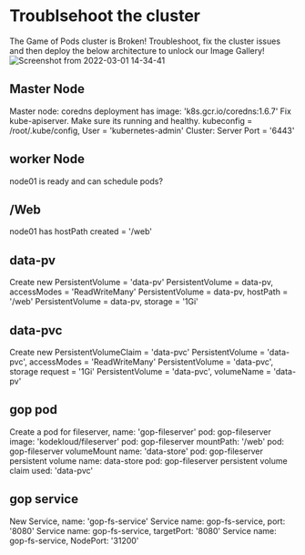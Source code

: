 # Troublsehoot the cluster
The Game of Pods cluster is Broken! Troubleshoot, fix the cluster issues and then deploy the below architecture to unlock our Image Gallery!
![Screenshot from 2022-03-01 14-34-41](https://user-images.githubusercontent.com/96254942/156142486-94eacde3-9086-4de8-9e93-bb63762bd849.png)

## Master Node
Master node: coredns deployment has image: 'k8s.gcr.io/coredns:1.6.7'
Fix kube-apiserver. Make sure its running and healthy.
kubeconfig = /root/.kube/config, User = 'kubernetes-admin' Cluster: Server Port = '6443'
## worker Node
node01 is ready and can schedule pods?
## /Web
node01 has hostPath created = '/web'
## data-pv
Create new PersistentVolume = 'data-pv'
PersistentVolume = data-pv, accessModes = 'ReadWriteMany'
PersistentVolume = data-pv, hostPath = '/web'
PersistentVolume = data-pv, storage = '1Gi'
## data-pvc
Create new PersistentVolumeClaim = 'data-pvc'
PersistentVolume = 'data-pvc', accessModes = 'ReadWriteMany'
PersistentVolume = 'data-pvc', storage request = '1Gi'
PersistentVolume = 'data-pvc', volumeName = 'data-pv'
## gop pod
Create a pod for fileserver, name: 'gop-fileserver'
pod: gop-fileserver image: 'kodekloud/fileserver'
pod: gop-fileserver mountPath: '/web'
pod: gop-fileserver volumeMount name: 'data-store'
pod: gop-fileserver persistent volume name: data-store
pod: gop-fileserver persistent volume claim used: 'data-pvc'
## gop service
New Service, name: 'gop-fs-service'
Service name: gop-fs-service, port: '8080'
Service name: gop-fs-service, targetPort: '8080'
Service name: gop-fs-service, NodePort: '31200'


